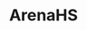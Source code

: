 ---
title: ArenaHS
crosslinks:
- hearthstone
- GrinningGoat
- 12winArenaLog
- ArenaTracker
- CompetitiveHS
- HearthArena
- me_irl
- gifsthatendtoosoon
- lrcast
- wholesomehearthstone
- personalfinance
---